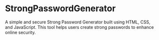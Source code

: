 # StrongPasswordGenerator
A simple and secure Strong Password Generator built using HTML, CSS, and JavaScript. This tool helps users create strong passwords to enhance online security.
